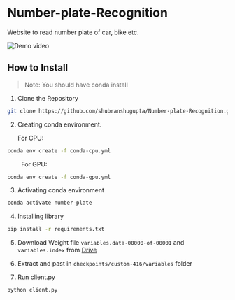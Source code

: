 # Number-plate-Recognition
Website to read number plate of car, bike etc.

![Demo video](./Client_static/image/My_Video.gif)

## How to Install

> Note: You should have conda install

1. Clone the Repository

```bash
git clone https://github.com/shubranshugupta/Number-plate-Recognition.git
```

2. Creating conda environment.

    For CPU:

```bash
conda env create -f conda-cpu.yml
```

&ensp;&ensp;&ensp;&ensp; For GPU:

```bash
conda env create -f conda-gpu.yml
```

3. Activating conda environment

```bash
conda activate number-plate
```

4. Installing library

```bash
pip install -r requirements.txt
```

5. Download Weight file `variables.data-00000-of-00001` and `variables.index` from <a href='https://drive.google.com/drive/folders/1-1qgUIMvZ9SD56Y8_TQYiC076ppYuYcv?usp=sharing'>Drive</a>

6. Extract and past in `checkpoints/custom-416/variables` folder

7. Run client.py

```bash
python client.py
```
